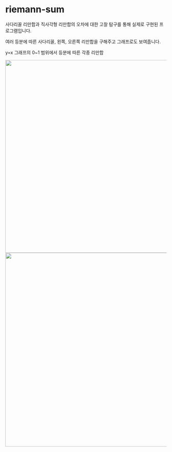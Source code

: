 # riemann-sum

사다리꼴 리만합과 직사각형 리만합의 오차에 대한 고찰 탐구를 통해
실제로 구현된 프로그램입니다.

여러 등분에 따른 사다리꼴, 왼쪽, 오른쪽 리만합을 구해주고 그래프로도 보여줍니다.

y=x 그래프의 0~1 범위에서 등분에 따른 각종 리만합

<img width="602" src="https://user-images.githubusercontent.com/73598874/228436374-b1a95c84-65cb-4c5c-8c4b-79d92c3d8f57.png">

<img width="605" src="https://user-images.githubusercontent.com/73598874/228436377-5c32bb7c-1d0b-4900-bd80-c0068ed9c674.png">

